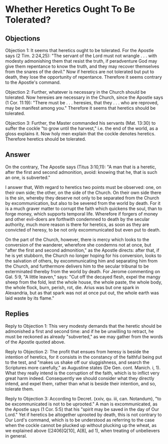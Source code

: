 # Whether Heretics Ought To Be Tolerated?

## Objections

Objection 1: It seems that heretics ought to be tolerated. For the Apostle says (2 Tim. 2:24,25): "The servant of the Lord must not wrangle . . . with modesty admonishing them that resist the truth, if peradventure God may give them repentance to know the truth, and they may recover themselves from the snares of the devil." Now if heretics are not tolerated but put to death, they lose the opportunity of repentance. Therefore it seems contrary to the Apostle's command.

Objection 2: Further, whatever is necessary in the Church should be tolerated. Now heresies are necessary in the Church, since the Apostle says (1 Cor. 11:19): "There must be . . . heresies, that they . . . who are reproved, may be manifest among you." Therefore it seems that heretics should be tolerated.

Objection 3: Further, the Master commanded his servants (Mat. 13:30) to suffer the cockle "to grow until the harvest," i.e. the end of the world, as a gloss explains it. Now holy men explain that the cockle denotes heretics. Therefore heretics should be tolerated.

## Answer

On the contrary, The Apostle says (Titus 3:10,11): "A man that is a heretic, after the first and second admonition, avoid: knowing that he, that is such an one, is subverted."

I answer that, With regard to heretics two points must be observed: one, on their own side; the other, on the side of the Church. On their own side there is the sin, whereby they deserve not only to be separated from the Church by excommunication, but also to be severed from the world by death. For it is a much graver matter to corrupt the faith which quickens the soul, than to forge money, which supports temporal life. Wherefore if forgers of money and other evil-doers are forthwith condemned to death by the secular authority, much more reason is there for heretics, as soon as they are convicted of heresy, to be not only excommunicated but even put to death.

On the part of the Church, however, there is mercy which looks to the conversion of the wanderer, wherefore she condemns not at once, but "after the first and second admonition," as the Apostle directs: after that, if he is yet stubborn, the Church no longer hoping for his conversion, looks to the salvation of others, by excommunicating him and separating him from the Church, and furthermore delivers him to the secular tribunal to be exterminated thereby from the world by death. For Jerome commenting on Gal. 5:9, "A little leaven," says: "Cut off the decayed flesh, expel the mangy sheep from the fold, lest the whole house, the whole paste, the whole body, the whole flock, burn, perish, rot, die. Arius was but one spark in Alexandria, but as that spark was not at once put out, the whole earth was laid waste by its flame."

## Replies

Reply to Objection 1: This very modesty demands that the heretic should be admonished a first and second time: and if he be unwilling to retract, he must be reckoned as already "subverted," as we may gather from the words of the Apostle quoted above.

Reply to Objection 2: The profit that ensues from heresy is beside the intention of heretics, for it consists in the constancy of the faithful being put to the test, and "makes us shake off our sluggishness, and search the Scriptures more carefully," as Augustine states (De Gen. cont. Manich. i, 1). What they really intend is the corruption of the faith, which is to inflict very great harm indeed. Consequently we should consider what they directly intend, and expel them, rather than what is beside their intention, and so, tolerate them.

Reply to Objection 3: According to Decret. (xxiv, qu. iii, can. Notandum), "to be excommunicated is not to be uprooted." A man is excommunicated, as the Apostle says (1 Cor. 5:5) that his "spirit may be saved in the day of Our Lord." Yet if heretics be altogether uprooted by death, this is not contrary to Our Lord's command, which is to be understood as referring to the case when the cockle cannot be plucked up without plucking up the wheat, as we explained above ([2406]Q[10], A[8], ad 1), when treating of unbelievers in general.